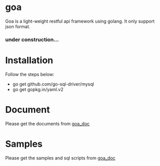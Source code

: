 goa
========
Goa is a light-weight restful api framework using golang. It only support json format.

### under construction...

# Installation

Follow the steps below:
- go get github.com/go-sql-driver/mysql
- go get gopkg.in/yaml.v2

# Document
Please get the documents from [goa_doc](https://github.com/arthurlee/goa-doc)

# Samples
Please get the samples and sql scripts from [goa_doc](https://github.com/arthurlee/goa-doc)
